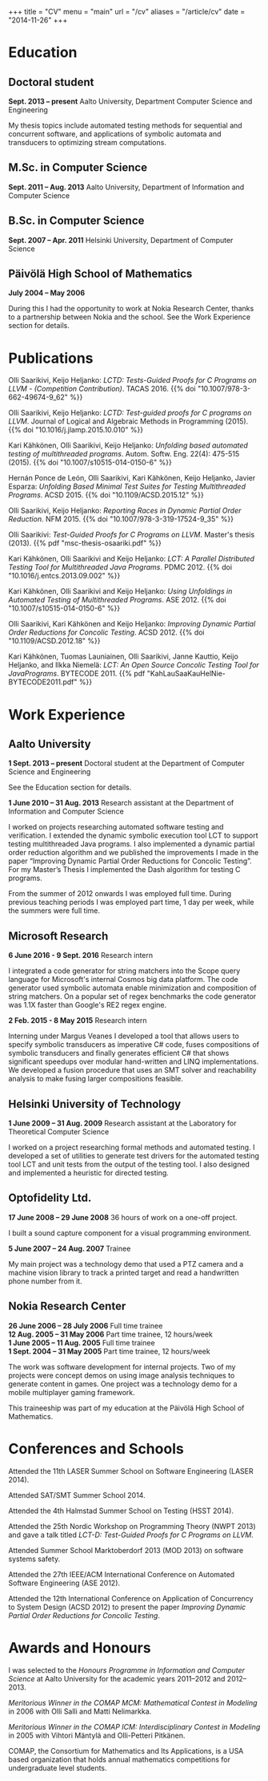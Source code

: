 +++
title = "CV"
menu = "main"
url = "/cv"
aliases = "/article/cv"
date = "2014-11-26"
+++

# Education

## Doctoral student
**Sept. 2013 – present** Aalto University, Department Computer Science and Engineering

My thesis topics include automated testing methods for sequential and concurrent software, and applications of symbolic automata and transducers to optimizing stream computations.

## M.Sc. in Computer Science
**Sept. 2011 – Aug. 2013** Aalto University, Department of Information and Computer Science

## B.Sc. in Computer Science
**Sept. 2007 – Apr. 2011** Helsinki University, Department of Computer Science

## Päivölä High School of Mathematics
**July 2004 – May 2006**

During this I had the opportunity to work at Nokia Research Center,
thanks to a partnership between Nokia and the school. See the Work
Experience section for details.

# Publications

Olli Saarikivi, Keijo Heljanko:
*LCTD: Tests-Guided Proofs for C Programs on LLVM - (Competition Contribution)*.
TACAS 2016.
{{% doi "10.1007/978-3-662-49674-9_62" %}}

Olli Saarikivi, Keijo Heljanko:
*LCTD: Test-guided proofs for C programs on LLVM*.
Journal of Logical and Algebraic Methods in Programming (2015).
{{% doi "10.1016/j.jlamp.2015.10.010" %}}

Kari Kähkönen, Olli Saarikivi, Keijo Heljanko:
*Unfolding based automated testing of multithreaded programs*.
Autom. Softw. Eng. 22(4): 475-515 (2015).
{{% doi "10.1007/s10515-014-0150-6" %}}

Hernán Ponce de León, Olli Saarikivi, Kari Kähkönen, Keijo Heljanko, Javier Esparza:
*Unfolding Based Minimal Test Suites for Testing Multithreaded Programs*.
ACSD 2015.
{{% doi "10.1109/ACSD.2015.12" %}}

Olli Saarikivi, Keijo Heljanko:
*Reporting Races in Dynamic Partial Order Reduction*.
NFM 2015.
{{% doi "10.1007/978-3-319-17524-9_35" %}}

Olli Saarikivi:
*Test-Guided Proofs for C Programs on LLVM*.
Master's thesis (2013).
{{% pdf "msc-thesis-osaariki.pdf" %}}

Kari Kähkönen, Olli Saarikivi and Keijo Heljanko:
*LCT: A Parallel Distributed Testing Tool for Multithreaded Java Programs*.
PDMC 2012.
{{% doi "10.1016/j.entcs.2013.09.002" %}}

Kari Kähkönen, Olli Saarikivi and Keijo Heljanko:
*Using Unfoldings in Automated Testing of Multithreaded Programs*.
ASE 2012.
{{% doi "10.1007/s10515-014-0150-6" %}}

Olli Saarikivi, Kari Kähkönen and Keijo Heljanko:
*Improving Dynamic Partial Order Reductions for Concolic Testing*.
ACSD 2012.
{{% doi "10.1109/ACSD.2012.18" %}}

Kari Kähkönen, Tuomas Launiainen, Olli Saarikivi, Janne Kauttio, Keijo Heljanko, and Ilkka Niemelä:
*LCT: An Open Source Concolic Testing Tool for JavaPrograms*.
BYTECODE 2011.
{{% pdf "KahLauSaaKauHelNie-BYTECODE2011.pdf" %}}

# Work Experience

## Aalto University
**1 Sept. 2013 – present** Doctoral student at the Department of Computer Science and Engineering

See the Education section for details.

**1 June 2010 – 31 Aug. 2013** Research assistant at the Department of Information and Computer Science

I worked on projects researching automated software testing
and verification. I extended the dynamic symbolic execution tool LCT to
support testing multithreaded Java programs. I also implemented a
dynamic partial order reduction algorithm and we published the
improvements I made in the paper “Improving Dynamic Partial Order
Reductions for Concolic Testing”. For my Master’s Thesis I implemented
the Dash algorithm for testing C programs.

From the summer of 2012 onwards I was employed full time. During previous
teaching periods I was employed part time, 1 day per week, while
the summers were full time.

## Microsoft Research

**6 June 2016 - 9 Sept. 2016** Research intern

I integrated a code generator for string matchers into the Scope query language for Microsoft's internal Cosmos big data platform. The code generator used symbolic automata enable minimization and composition of string matchers. On a popular set of regex benchmarks the code generator was 1.1X faster than Google's RE2 regex engine.

**2 Feb. 2015 - 8 May 2015** Research intern

Interning under Margus Veanes I developed a tool that allows users to specify symbolic transducers as imperative C# code, fuses compositions of symbolic transducers and finally generates efficient C# that shows significant speedups over modular hand-written and LINQ implementations. We developed a fusion procedure that uses an SMT solver and reachability analysis to make fusing larger compositions feasible.

## Helsinki University of Technology
**1 June 2009 – 31 Aug. 2009** Research assistant at the Laboratory for Theoretical
Computer Science

I worked on a project researching formal methods and automated testing.
I developed a set of utilities to generate test drivers for the
automated testing tool LCT and unit tests from the output of the testing
tool. I also designed and implemented a heuristic for directed testing.

## Optofidelity Ltd.

**17 June 2008 – 29 June 2008** 36 hours of work on a one-off project.

I built a sound capture component for a visual programming environment.

**5 June 2007 – 24 Aug. 2007** Trainee

My main project was a technology demo that used a PTZ camera and a
machine vision library to track a printed target and read a handwritten
phone number from it.

## Nokia Research Center

**26 June 2006 – 28 July 2006** Full time trainee  
**12 Aug. 2005 – 31 May 2006** Part time trainee, 12 hours/week  
**1 June 2005 – 11 Aug. 2005** Full time trainee  
**1 Sept. 2004 – 31 May 2005** Part time trainee, 12 hours/week  

The work was software development for internal projects. Two of my
projects were concept demos on using image analysis techniques to
generate content in games. One project was a technology demo for a
mobile multiplayer gaming framework.

This traineeship was part of my education at the Päivölä High School of
Mathematics.

# Conferences and Schools

Attended the 11th LASER Summer School on Software Engineering (LASER 2014).

Attended SAT/SMT Summer School 2014.

Attended the 4th Halmstad Summer School on Testing (HSST 2014).

Attended the 25th Nordic Workshop on Programming Theory (NWPT 2013) and
gave a talk titled *LCT-D: Test-Guided Proofs for C Programs on LLVM*.

Attended Summer School Marktoberdorf 2013 (MOD 2013) on software systems
safety.

Attended the 27th IEEE/ACM International Conference on Automated
Software Engineering (ASE 2012).

Attended the 12th International Conference on Application of Concurrency
to System Design (ACSD 2012) to present the paper *Improving Dynamic
Partial Order Reductions for Concolic Testing*.

# Awards and Honours

I was selected to the *Honours Programme in Information and Computer
Science* at Aalto University for the academic years 2011–2012 and
2012–2013.

*Meritorious Winner in the COMAP MCM: Mathematical Contest in
Modeling* in 2006 with Olli Salli and Matti Nelimarkka.

*Meritorious Winner in the COMAP ICM: Interdisciplinary Contest in
Modeling* in 2005 with Vihtori Mäntylä and Olli-Petteri Pitkänen.

COMAP, the Consortium for Mathematics and Its Applications, is a USA
based organization that holds annual mathematics competitions for
undergraduate level students.